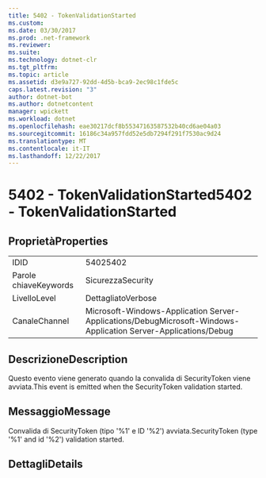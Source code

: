 ```yaml
---
title: 5402 - TokenValidationStarted
ms.custom: 
ms.date: 03/30/2017
ms.prod: .net-framework
ms.reviewer: 
ms.suite: 
ms.technology: dotnet-clr
ms.tgt_pltfrm: 
ms.topic: article
ms.assetid: d3e9a727-92dd-4d5b-bca9-2ec98c1fde5c
caps.latest.revision: "3"
author: dotnet-bot
ms.author: dotnetcontent
manager: wpickett
ms.workload: dotnet
ms.openlocfilehash: eae30217dcf8b55347163587532b40cd6ae04a03
ms.sourcegitcommit: 16186c34a957fdd52e5db7294f291f7530ac9d24
ms.translationtype: MT
ms.contentlocale: it-IT
ms.lasthandoff: 12/22/2017
---
```

# <a name="5402---tokenvalidationstarted"></a><span data-ttu-id="6be3b-102">5402 - TokenValidationStarted</span><span class="sxs-lookup"><span data-stu-id="6be3b-102">5402 - TokenValidationStarted</span></span>
## <a name="properties"></a><span data-ttu-id="6be3b-103">Proprietà</span><span class="sxs-lookup"><span data-stu-id="6be3b-103">Properties</span></span>  
  
|||  
|-|-|  
|<span data-ttu-id="6be3b-104">ID</span><span class="sxs-lookup"><span data-stu-id="6be3b-104">ID</span></span>|<span data-ttu-id="6be3b-105">5402</span><span class="sxs-lookup"><span data-stu-id="6be3b-105">5402</span></span>|  
|<span data-ttu-id="6be3b-106">Parole chiave</span><span class="sxs-lookup"><span data-stu-id="6be3b-106">Keywords</span></span>|<span data-ttu-id="6be3b-107">Sicurezza</span><span class="sxs-lookup"><span data-stu-id="6be3b-107">Security</span></span>|  
|<span data-ttu-id="6be3b-108">Livello</span><span class="sxs-lookup"><span data-stu-id="6be3b-108">Level</span></span>|<span data-ttu-id="6be3b-109">Dettagliato</span><span class="sxs-lookup"><span data-stu-id="6be3b-109">Verbose</span></span>|  
|<span data-ttu-id="6be3b-110">Canale</span><span class="sxs-lookup"><span data-stu-id="6be3b-110">Channel</span></span>|<span data-ttu-id="6be3b-111">Microsoft-Windows-Application Server-Applications/Debug</span><span class="sxs-lookup"><span data-stu-id="6be3b-111">Microsoft-Windows-Application Server-Applications/Debug</span></span>|  
  
## <a name="description"></a><span data-ttu-id="6be3b-112">Descrizione</span><span class="sxs-lookup"><span data-stu-id="6be3b-112">Description</span></span>  
 <span data-ttu-id="6be3b-113">Questo evento viene generato quando la convalida di SecurityToken viene avviata.</span><span class="sxs-lookup"><span data-stu-id="6be3b-113">This event is emitted when the SecurityToken validation started.</span></span>  
  
## <a name="message"></a><span data-ttu-id="6be3b-114">Messaggio</span><span class="sxs-lookup"><span data-stu-id="6be3b-114">Message</span></span>  
 <span data-ttu-id="6be3b-115">Convalida di SecurityToken (tipo '%1' e ID '%2') avviata.</span><span class="sxs-lookup"><span data-stu-id="6be3b-115">SecurityToken (type '%1' and id '%2') validation started.</span></span>  
  
## <a name="details"></a><span data-ttu-id="6be3b-116">Dettagli</span><span class="sxs-lookup"><span data-stu-id="6be3b-116">Details</span></span>
